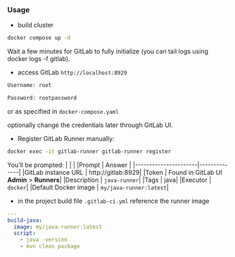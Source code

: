 ### Usage

  * build cluster

```sh
docker compose up -d
```
Wait a few minutes for GitLab to fully initialize (you can tail logs using docker logs -f gitlab).

  * access GitLab `http://localhost:8929`

```sh
Username: root

Password: rootpassword
```
or as specified in  `docker-compose.yaml`

optionally change the credentials later through GitLab UI.
 
   * Register GitLab Runner manually:




```sh
docker exec -it gitlab-runner gitlab-runner register

```
You’ll be prompted:
|                      |              |
|Prompt	               | Answer       |
|----------------------|--------------|
|GitLab instance URL   |	http://gitlab:8929|
|Token	| Found in GitLab UI __Admin__ &gt; __Runners__|
|Description	  | `java-runner`|
|Tags	| java|
|Executor |	`docker`|
|Default Docker image |	`my/java-runner:latest`|


* in the project build file  `.gitlab-ci.yml` reference the runner image
```yaml
---
build-java:
  image: my/java-runner:latest
  script:
    - java -version
    - mvn clean package

```

